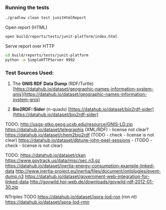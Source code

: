 ### Running the tests

```bash
./gradlew clean test junitHtmlReport
```

Open report (HTML)

```bash
open build/reports/tests/junit-platform/index.html
```

Serve report over HTTP
```bash
cd build/reports/tests/junit-platform
python -m SimpleHTTPServer 9992
```


### Test Sources Used:

1. The **GNIS RDF Data Dump** (RDF/Turtle)
[https://datahub.io/dataset/geographic-names-information-system-gnis](https://datahub.io/dataset/geographic-names-information-system-gnis)

2. **Bio2RDF::Sider** (n-quads)
[https://datahub.io/dataset/bio2rdf-sider](https://datahub.io/dataset/bio2rdf-sider) 


TODO:
http://usgs-stko.geog.ucsb.edu/resource/GNIS-LD.zip
https://datahub.io/dataset/telegraphis (XML/RDF) - license not clear?
https://datahub.io/dataset/chem2bio2rdf (TODO - check - license is not clear)
https://datahub.io/dataset/dbtune-john-peel-sessions - (TODO - check - license is not clear)

TODO:
https://datahub.io/dataset/ckan
https://www.govtrack.us/data/misc/sec.n3.gz
https://datahub.io/dataset/inertia-energy-consumption-example-linked-data
http://www.inertia-project.eu/inertia/files/document/ontologies/event-dump.n3
https://datahub.io/dataset/government-web-integration-for-linked-data
http://govwild.hpi-web.de/downloads/govwild-rdf-2012-01-30.zip

NTriples TODO
https://datahub.io/dataset/ispra-lod-ron (ron.nt)
https://datahub.io/dataset/ispra-lod-rmn
